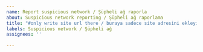```yaml
---
name: Report suspicious network / Şüpheli ağ raporla
about: Suspicious network reporting / Şüpheli ağ raporlama
title: "#only write site url there / buraya sadece site adresini ekleyin"
labels: Suspicious network / Şüpheli ağ
assignees: ''

---
```



